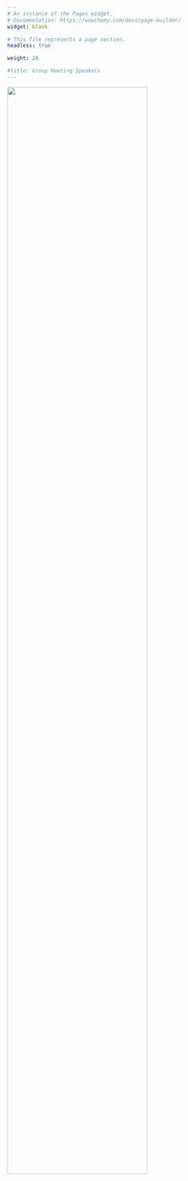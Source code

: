 ```yaml
---
# An instance of the Pages widget.
# Documentation: https://wowchemy.com/docs/page-builder/
widget: blank

# This file represents a page section.
headless: true

weight: 20

#title: Group Meeting Speakers
---
```


<img src="/media/meet.png" height="80%" width="80%">